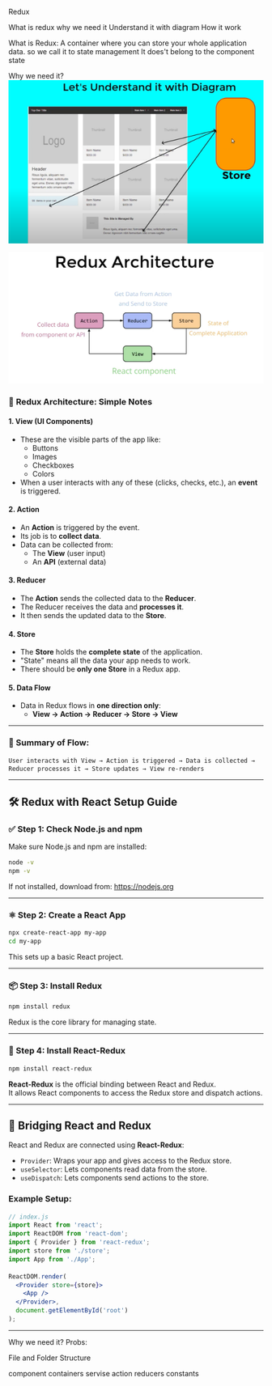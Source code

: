 Redux

What is redux 
why we need it 
Understand it with diagram
How it work 

What is Redux:
A container where you can store your whole application data.
so we call it to state management
It does't belong to the component state


Why we need it?
![alt text](image.png)

![alt text](image-1.png)



### 🧩 **Redux Architecture: Simple Notes**

#### 1. **View (UI Components)**
- These are the visible parts of the app like:
  - Buttons
  - Images
  - Checkboxes
  - Colors
- When a user interacts with any of these (clicks, checks, etc.), an **event** is triggered.

#### 2. **Action**
- An **Action** is triggered by the event.
- Its job is to **collect data**.
- Data can be collected from:
  - The **View** (user input)
  - An **API** (external data)

#### 3. **Reducer**
- The **Action** sends the collected data to the **Reducer**.
- The Reducer receives the data and **processes it**.
- It then sends the updated data to the **Store**.

#### 4. **Store**
- The **Store** holds the **complete state** of the application.
- "State" means all the data your app needs to work.
- There should be **only one Store** in a Redux app.

#### 5. **Data Flow**
- Data in Redux flows in **one direction only**:
  - **View → Action → Reducer → Store → View**

---

### 🔁 Summary of Flow:
```
User interacts with View → Action is triggered → Data is collected → Reducer processes it → Store updates → View re-renders
```

---


## 🛠️ **Redux with React Setup Guide**

### ✅ Step 1: Check Node.js and npm
Make sure Node.js and npm are installed:

```bash
node -v
npm -v
```

If not installed, download from: https://nodejs.org

---

### ⚛️ Step 2: Create a React App

```bash
npx create-react-app my-app
cd my-app
```

This sets up a basic React project.

---

### 📦 Step 3: Install Redux

```bash
npm install redux
```

Redux is the core library for managing state.

---

### 🔗 Step 4: Install React-Redux

```bash
npm install react-redux
```

**React-Redux** is the official binding between React and Redux.  
It allows React components to access the Redux store and dispatch actions.

---

## 🔄 Bridging React and Redux

React and Redux are connected using **React-Redux**:

- `Provider`: Wraps your app and gives access to the Redux store.
- `useSelector`: Lets components read data from the store.
- `useDispatch`: Lets components send actions to the store.

### Example Setup:

```jsx
// index.js
import React from 'react';
import ReactDOM from 'react-dom';
import { Provider } from 'react-redux';
import store from './store';
import App from './App';

ReactDOM.render(
  <Provider store={store}>
    <App />
  </Provider>,
  document.getElementById('root')
);
```

---


Why we need it?
Probs:

File and Folder Structure

component
containers
servise
    action 
    reducers
    constants

